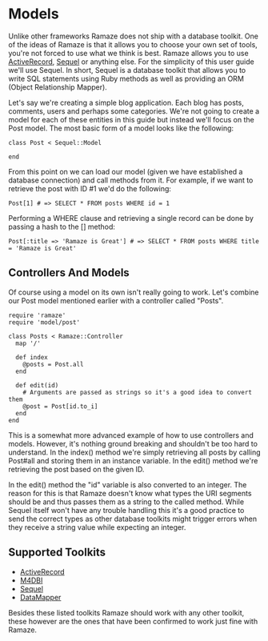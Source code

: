 # Models

Unlike other frameworks Ramaze does not ship with a database toolkit. One of the
ideas of Ramaze is that it allows you to choose your own set of tools, you're
not forced to use what we think is best. Ramaze allows you to use
[ActiveRecord][ar], [Sequel][sequel] or anything else. For the simplicity of
this user guide we'll use Sequel. In short, Sequel is a database toolkit that
allows you to write SQL statements using Ruby methods as well as providing an
ORM (Object Relationship Mapper).

Let's say we're creating a simple blog application. Each blog has posts,
comments, users and perhaps some categories. We're not going to create a model
for each of these entities in this guide but instead we'll focus on the Post
model. The most basic form of a model looks like the following:

    class Post < Sequel::Model

    end

From this point on we can load our model (given we have established a database
connection) and call methods from it. For example, if we want to retrieve the
post with ID #1 we'd do the following:

    Post[1] # => SELECT * FROM posts WHERE id = 1

Performing a WHERE clause and retrieving a single record can be done by passing
a hash to the [] method:

    Post[:title => 'Ramaze is Great'] # => SELECT * FROM posts WHERE title = 'Ramaze is Great'

## Controllers And Models

Of course using a model on its own isn't really going to work. Let's combine
our Post model mentioned earlier with a controller called "Posts".

    require 'ramaze'
    require 'model/post'

    class Posts < Ramaze::Controller
      map '/'

      def index
        @posts = Post.all
      end

      def edit(id)
        # Arguments are passed as strings so it's a good idea to convert them
        @post = Post[id.to_i]
      end
    end

This is a somewhat more advanced example of how to use controllers and models.
However, it's nothing ground breaking and shouldn't be too hard to understand.
In the index() method we're simply retrieving all posts by calling Post#all and
storing them in an instance variable. In the edit() method we're retrieving the
post based on the given ID.

In the edit() method the "id" variable is also converted to an integer. The
reason for this is that Ramaze doesn't know what types the URI segments should
be and thus passes them as a string to the called method. While Sequel itself
won't have any trouble handling this it's a good practice to send the correct
types as other database toolkits might trigger errors when they receive a string
value while expecting an integer.

## Supported Toolkits

* [ActiveRecord][ar]
* [M4DBI][m4dbi]
* [Sequel][sequel]
* [DataMapper][datamapper]

Besides these listed toolkits Ramaze should work with any other toolkit, these
however are the ones that have been confirmed to work just fine with Ramaze.

[sequel]: http://sequel.rubyforge.org/
[ar]: http://ar.rubyonrails.org/
[m4dbi]: https://github.com/Pistos/m4dbi
[datamapper]: http://datamapper.org/
